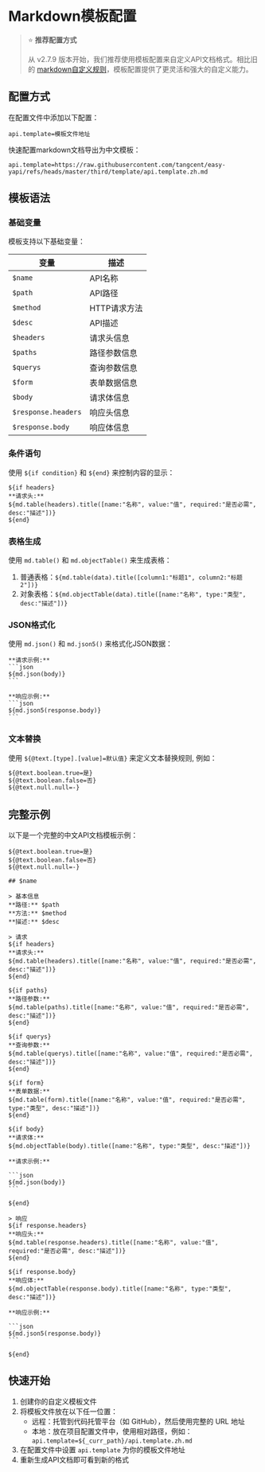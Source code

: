 # Markdown模板配置

> ⭐ **推荐配置方式**
> 
> 从 v2.7.9 版本开始，我们推荐使用模板配置来自定义API文档格式。相比旧的 [markdown自定义规则](/setting/markdown.md)，模板配置提供了更灵活和强大的自定义能力。

## 配置方式

在配置文件中添加以下配置：

```properties
api.template=模板文件地址
```

快速配置markdown文档导出为中文模板：

```properties
api.template=https://raw.githubusercontent.com/tangcent/easy-yapi/refs/heads/master/third/template/api.template.zh.md
```

## 模板语法

### 基础变量

模板支持以下基础变量：

| 变量        | 描述       |
|-----------|----------|
| `$name`   | API名称    |
| `$path`   | API路径    |
| `$method` | HTTP请求方法 |
| `$desc`   | API描述    |
| `$headers` | 请求头信息 |
| `$paths` | 路径参数信息 |
| `$querys` | 查询参数信息 |
| `$form` | 表单数据信息 |
| `$body` | 请求体信息 |
| `$response.headers` | 响应头信息 |
| `$response.body` | 响应体信息 |

### 条件语句

使用 `${if condition}` 和 `${end}` 来控制内容的显示：

``````text
${if headers}
**请求头:**
${md.table(headers).title([name:"名称", value:"值", required:"是否必需", desc:"描述"])}
${end}
``````

### 表格生成

使用 `md.table()` 和 `md.objectTable()` 来生成表格：

1. 普通表格：`${md.table(data).title([column1:"标题1", column2:"标题2"])}`
2. 对象表格：`${md.objectTable(data).title([name:"名称", type:"类型", desc:"描述"])}`

### JSON格式化

使用 `md.json()` 和 `md.json5()` 来格式化JSON数据：

``````text
**请求示例:**
```json
${md.json(body)}
```

**响应示例:**
```json
${md.json5(response.body)}
```
``````

### 文本替换

使用 `${@text.[type].[value]=默认值}` 来定义文本替换规则, 例如：

```markdown
${@text.boolean.true=是}
${@text.boolean.false=否}
${@text.null.null=-}
```

## 完整示例

以下是一个完整的中文API文档模板示例：

``````text
${@text.boolean.true=是}
${@text.boolean.false=否}
${@text.null.null=-}

## $name

> 基本信息
**路径:** $path
**方法:** $method
**描述:** $desc

> 请求
${if headers}
**请求头:**
${md.table(headers).title([name:"名称", value:"值", required:"是否必需", desc:"描述"])}
${end}

${if paths}
**路径参数:**
${md.table(paths).title([name:"名称", value:"值", required:"是否必需", desc:"描述"])}
${end}

${if querys}
**查询参数:**
${md.table(querys).title([name:"名称", value:"值", required:"是否必需", desc:"描述"])}
${end}

${if form}
**表单数据:**
${md.table(form).title([name:"名称", value:"值", required:"是否必需", type:"类型", desc:"描述"])}
${end}

${if body}
**请求体:**
${md.objectTable(body).title([name:"名称", type:"类型", desc:"描述"])}

**请求示例:**

```json
${md.json(body)}
```

${end}

> 响应
${if response.headers}
**响应头:**
${md.table(response.headers).title([name:"名称", value:"值", required:"是否必需", desc:"描述"])}
${end}

${if response.body}
**响应体:**
${md.objectTable(response.body).title([name:"名称", type:"类型", desc:"描述"])}

**响应示例:**

```json
${md.json5(response.body)}
```

${end}

``````

## 快速开始

1. 创建你的自定义模板文件
2. 将模板文件放在以下任一位置：
   - 远程：托管到代码托管平台（如 GitHub），然后使用完整的 URL 地址
   - 本地：放在项目配置文件中，使用相对路径，例如：`api.template=${_curr_path}/api.template.zh.md`
3. 在配置文件中设置 `api.template` 为你的模板文件地址
4. 重新生成API文档即可看到新的格式 